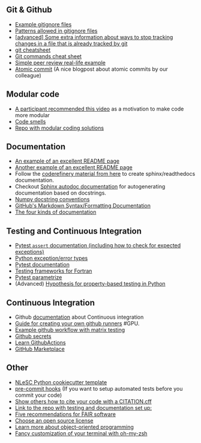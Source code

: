 ## Git & Github
* [Example gitignore files](https://github.com/github/gitignore)
* [Patterns allowed in gitignore files](https://git-scm.com/docs/gitignore#_pattern_format)
* [\[advanced\] Some extra information about ways to stop tracking changes in a file that is already tracked by git](https://nwdthemes.com/2019/05/09/git-ignore-changes-in-tracked-file/)
* [git cheatsheet](https://about.gitlab.com/images/press/git-cheat-sheet.pdf)
* [Git commands cheat sheet](https://education.github.com/git-cheat-sheet-education.pdf)
* [Simple peer review real-life example](https://github.com/carpentries-incubator/deep-learning-intro/pull/269)
* [Atomic commit](https://blog.esciencecenter.nl/the-utopic-git-history-d44b81c09593) (A nice blogpost about atomic commits by our colleague)

## Modular code
* [A participant recommended this video](https://www.youtube.com/watch?v=CFRhGnuXG-4) as a motivation to make code more modular
* [Code smells](https://refactoring.guru/refactoring/smells)
* [Repo with modular coding solutions](https://github.com/lyashevska/modular-code-dev)


## Documentation
* [An example of an excellent README page](https://github.com/NLeSC/mcfly)
* [Another example of an excellent README page](https://github.com/amices/mice)
* Follow the [coderefinery material from here](https://coderefinery.github.io/documentation/sphinx/) to create sphinx/readthedocs documentation.
* Checkout [Sphinx autodoc documentation](https://www.sphinx-doc.org/en/master/usage/quickstart.html#autodoc) for autogenerating documentation based on docstrings.
* [Numpy docstring conventions](https://numpydoc.readthedocs.io/en/latest/format.html)
* [GitHub's Markdown Syntax/Formatting Documentation](https://docs.github.com/en/get-started/writing-on-github/getting-started-with-writing-and-formatting-on-github/basic-writing-and-formatting-syntax)
* [The four kinds of documentation](https://documentation.divio.com/)


## Testing and Continuous Integration
* [Pytest `assert` documentation (including how to check for expected exceptions)](https://docs.pytest.org/en/latest/assert.html)
* [Python exception/error types](https://docs.python.org/3/library/exceptions.html)
* [Pytest documentation](https://docs.pytest.org/en/7.1.x/contents.html)
* [Testing frameworks for Fortran](https://fortranwiki.org/fortran/show/Unit+testing+frameworks)
* [Pytest parametrize](https://docs.pytest.org/en/6.2.x/parametrize.html)
* (Advanced) [Hypothesis for property-based testing in Python](https://hypothesis.readthedocs.io/en/latest/quickstart.html#an-example)

## Continuous Integration
* Github [documentation](https://docs.github.com/en/actions/automating-builds-and-tests/about-continuous-integration) about Continuous integration
* [Guide for creating your own github runners](https://github.com/ci-for-research/self-hosted-runners) #GPU.
* [Example github workflow with matrix testing](https://github.com/NLeSC/python-template/blob/main/%7B%7Bcookiecutter.directory_name%7D%7D/.github/workflows/build.yml)
* [Github secrets](https://docs.github.com/en/actions/security-guides/using-secrets-in-github-actions)
* [Learn GithubActions](https://docs.github.com/en/actions/learn-github-actions)
* [GitHub Marketplace](https://github.com/marketplace?type=actions)


## Other
* [NLeSC Python cookiecutter template](https://github.com/NLeSC/python-template)
* [pre-commit hooks](https://git-scm.com/book/en/v2/Customizing-Git-Git-Hooks) (If you want to setup automated tests before you commit your code)
* [Show others how to cite your code with a CITATION.cff](https://citation-file-format.github.io/)
* [Link to the repo with testing and documentation set up:](http://github.com/loostrum/temperature_plotting/actions)
* [Five recommendations for FAIR software](https://fair-software.nl/)
* [Choose an open source license](https://choosealicense.com/)
* [Learn more about object-oriented programming](https://carpentries-incubator.github.io/python-intermediate-development/35-object-oriented-programming/index.html)
* [Fancy customization of your terminal with oh-my-zsh](https://ohmyz.sh/)

